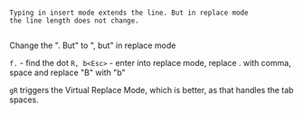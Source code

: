 ```text
 
Typing in insert mode extends the line. But in replace mode
the line length does not change.
 
```

Change the ". But" to ", but" in replace mode

`f.` - find the dot
`R, b<Esc>` - enter into replace mode, replace . with comma, space and replace "B" with "b"

`gR` triggers the Virtual Replace Mode, which is better, as that handles the tab spaces.
